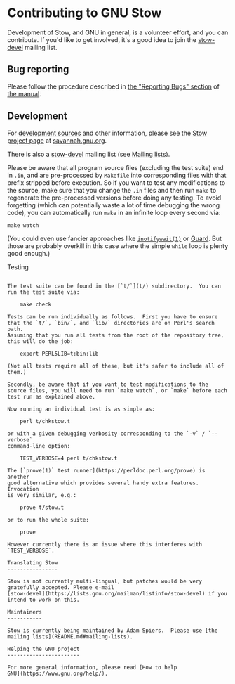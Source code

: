 Contributing to GNU Stow
========================

Development of Stow, and GNU in general, is a volunteer effort, and
you can contribute.  If you'd like to get involved, it's a good idea to join
the [stow-devel](https://lists.gnu.org/mailman/listinfo/stow-devel)
mailing list.

Bug reporting
-------------

Please follow the procedure described in [the "Reporting Bugs"
section](https://www.gnu.org/software/stow/manual/html_node/Reporting-Bugs.html#Reporting-Bugs)
of [the manual](README.md#documentation).

Development
-----------

For [development sources](https://savannah.gnu.org/git/?group=stow)
and other information, please see the [Stow project
page](http://savannah.gnu.org/projects/stow/) at
[savannah.gnu.org](http://savannah.gnu.org).

There is also a
[stow-devel](https://lists.gnu.org/mailman/listinfo/stow-devel)
mailing list (see [Mailing lists](README.md#mailing-lists)).

Please be aware that all program source files (excluding the test
suite) end in `.in`, and are pre-processed by `Makefile` into
corresponding files with that prefix stripped before execution.  So if
you want to test any modifications to the source, make sure that you
change the `.in` files and then run `make` to regenerate the
pre-processed versions before doing any testing.  To avoid forgetting
(which can potentially waste a lot of time debugging the wrong code),
you can automatically run `make` in an infinite loop every second via:

    make watch

(You could even use fancier approaches like
[`inotifywait(1)`](https://www.man7.org/linux/man-pages/man1/inotifywait.1.html)
or [Guard](https://guardgem.org/).  But those are probably overkill in
this case where the simple `while` loop is plenty good enough.)

Testing
~~~~~~~

The test suite can be found in the [`t/`](t/) subdirectory.  You can
run the test suite via:

    make check

Tests can be run individually as follows.  First you have to ensure
that the `t/`, `bin/`, and `lib/` directories are on Perl's search path.
Assuming that you run all tests from the root of the repository tree,
this will do the job:

    export PERL5LIB=t:bin:lib

(Not all tests require all of these, but it's safer to include all of
them.)

Secondly, be aware that if you want to test modifications to the
source files, you will need to run `make watch`, or `make` before each
test run as explained above.

Now running an individual test is as simple as:

    perl t/chkstow.t

or with a given debugging verbosity corresponding to the `-v` / `--verbose`
command-line option:

    TEST_VERBOSE=4 perl t/chkstow.t

The [`prove(1)` test runner](https://perldoc.perl.org/prove) is another
good alternative which provides several handy extra features.  Invocation
is very similar, e.g.:

    prove t/stow.t

or to run the whole suite:

    prove

However currently there is an issue where this interferes with
`TEST_VERBOSE`.

Translating Stow
----------------

Stow is not currently multi-lingual, but patches would be very
gratefully accepted. Please e-mail
[stow-devel](https://lists.gnu.org/mailman/listinfo/stow-devel) if you
intend to work on this.

Maintainers
-----------

Stow is currently being maintained by Adam Spiers.  Please use [the
mailing lists](README.md#mailing-lists).

Helping the GNU project
-----------------------

For more general information, please read [How to help
GNU](https://www.gnu.org/help/).
